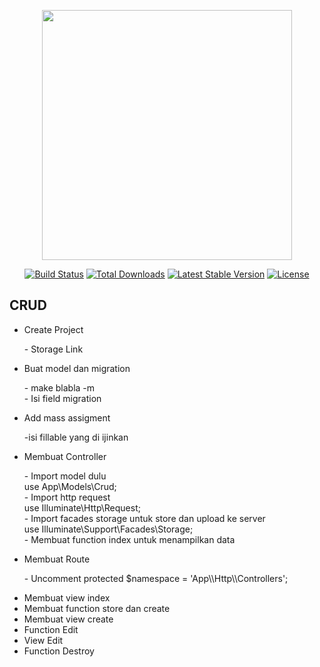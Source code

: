 <p align="center"><a href="https://laravel.com" target="_blank"><img src="https://raw.githubusercontent.com/laravel/art/master/logo-lockup/5%20SVG/2%20CMYK/1%20Full%20Color/laravel-logolockup-cmyk-red.svg" width="400"></a></p>

<p align="center">
<a href="https://travis-ci.org/laravel/framework"><img src="https://travis-ci.org/laravel/framework.svg" alt="Build Status"></a>
<a href="https://packagist.org/packages/laravel/framework"><img src="https://img.shields.io/packagist/dt/laravel/framework" alt="Total Downloads"></a>
<a href="https://packagist.org/packages/laravel/framework"><img src="https://img.shields.io/packagist/v/laravel/framework" alt="Latest Stable Version"></a>
<a href="https://packagist.org/packages/laravel/framework"><img src="https://img.shields.io/packagist/l/laravel/framework" alt="License"></a>
</p>

## CRUD

<ul>
    <li> Create Project  </li>
    <p> - Storage Link </p>
    <li> Buat model dan migration </li>
    <p> - make blabla -m </br>
        - Isi field migration</p>
    <li> Add mass assigment </li>
    <p>-isi fillable yang di ijinkan </p>
    <li> Membuat Controller </li>
    <p>- Import model dulu </br>
	use App\Models\Crud; </br>
  - Import http request </br>
  	use Illuminate\Http\Request; </br>
  - Import facades storage untuk store dan upload ke server </br>
	use Illuminate\Support\Facades\Storage; </br>
  - Membuat function index untuk menampilkan data </p>
  <li>Membuat Route </li>
  <p> - Uncomment protected $namespace = 'App\\Http\\Controllers';</p>
  <li> Membuat view index</li>
   <li>Membuat function store dan create </li>
    <li>Membuat view create </li>
     <li>Function Edit </li>
      <li>View Edit </li>
       <li> Function Destroy</li>
</ul>

